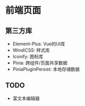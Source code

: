 # 前端页面

## 第三方库
- Element-Plus: Vue的UI库
- WindiCSS: 样式库
- Iconify: 图标库
- Pinia: 跨组件/页面共享数据
- PiniaPluginPersist: 本地存储数据

## TODO
- 富文本编辑器
